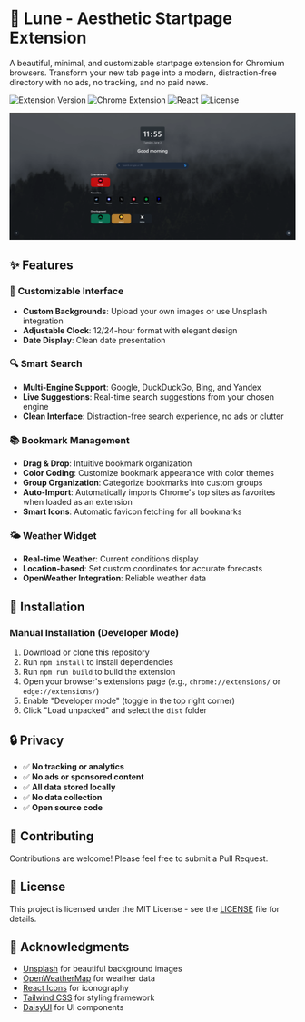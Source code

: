 # 🌙 Lune - Aesthetic Startpage Extension

A beautiful, minimal, and customizable startpage extension for Chromium browsers. Transform your new tab page into a modern, distraction-free directory with no ads, no tracking, and no paid news.

![Extension Version](https://img.shields.io/badge/version-1.0.0-blue.svg)
![Chrome Extension](https://img.shields.io/badge/Chrome-Extension-green.svg)
![React](https://img.shields.io/badge/React-19.1.0-61dafb.svg)
![License](https://img.shields.io/badge/license-MIT-green.svg)


<!-- image preview -->
![Lune Preview](https://raw.githubusercontent.com/serch3/Lune/refs/heads/master/public/preview.png)

## ✨ Features

### 🎨 **Customizable Interface**
- **Custom Backgrounds**: Upload your own images or use Unsplash integration
- **Adjustable Clock**: 12/24-hour format with elegant design
- **Date Display**: Clean date presentation

### 🔍 **Smart Search**
- **Multi-Engine Support**: Google, DuckDuckGo, Bing, and Yandex
- **Live Suggestions**: Real-time search suggestions from your chosen engine
- **Clean Interface**: Distraction-free search experience, no ads or clutter

### 📚 **Bookmark Management**
- **Drag & Drop**: Intuitive bookmark organization
- **Color Coding**: Customize bookmark appearance with color themes
- **Group Organization**: Categorize bookmarks into custom groups
- **Auto-Import**: Automatically imports Chrome's top sites as favorites when loaded as an extension
- **Smart Icons**: Automatic favicon fetching for all bookmarks

### 🌤️ **Weather Widget**
- **Real-time Weather**: Current conditions display
- **Location-based**: Set custom coordinates for accurate forecasts
- **OpenWeather Integration**: Reliable weather data

## 🚀 Installation

### Manual Installation (Developer Mode)
1. Download or clone this repository
2. Run `npm install` to install dependencies
3. Run `npm run build` to build the extension
4. Open your browser's extensions page (e.g., `chrome://extensions/` or `edge://extensions/`)
5. Enable "Developer mode" (toggle in the top right corner)
6. Click "Load unpacked" and select the `dist` folder

## 🔒 Privacy
- ✅ **No tracking or analytics**
- ✅ **No ads or sponsored content**
- ✅ **All data stored locally**
- ✅ **No data collection**
- ✅ **Open source code**

## 🤝 Contributing

Contributions are welcome! Please feel free to submit a Pull Request.

## 📝 License

This project is licensed under the MIT License - see the [LICENSE](LICENSE) file for details.

## 🙏 Acknowledgments

- [Unsplash](https://unsplash.com) for beautiful background images
- [OpenWeatherMap](https://openweathermap.org) for weather data
- [React Icons](https://react-icons.github.io/react-icons/) for iconography
- [Tailwind CSS](https://tailwindcss.com) for styling framework
- [DaisyUI](https://daisyui.com) for UI components
